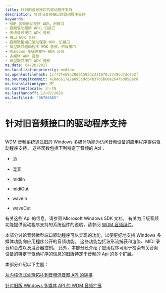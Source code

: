 ```yaml
---
title: 针对旧音频接口的驱动程序支持
description: 针对旧音频接口的驱动程序支持
keywords:
- WDM 音频驱动程序 WDK，旧接口
- 音频驱动程序 WDK，旧接口
- 传统音频接口 WDK 音频
- 接口 WDK 音频
- 音频微型端口驱动程序 WDK，旧接口
- 微型端口驱动程序 WDK 音频，旧版接口
- Windows 多媒体支持 WDK 音频
- 多媒体 WDK 音频
- 微型端口接口 WDK 音频
ms.date: 04/20/2017
ms.localizationpriority: medium
ms.openlocfilehash: 1cf73fe59a20d91593dc331078c27c9cd7dc8b2f
ms.sourcegitcommit: 418e6617e2a695c9cb4b37b5b60e264760858acd
ms.translationtype: MT
ms.contentlocale: zh-CN
ms.lasthandoff: 12/07/2020
ms.locfileid: "96786565"
---
```

# <a name="driver-support-for-legacy-audio-interfaces"></a>针对旧音频接口的驱动程序支持


## <span id="driver_support_for_legacy_audio_interfaces"></span><span id="DRIVER_SUPPORT_FOR_LEGACY_AUDIO_INTERFACES"></span>


WDM 音频系统通过旧的 Windows 多媒体功能为访问音频设备的应用程序提供驱动程序支持。 这些函数包括下列特定于音频的 Api：

-   助

-   混音

-   midiIn

-   midiOut

-   waveIn

-   waveOut

有关这些 Api 的信息，请参阅 Microsoft Windows SDK 文档。 有关为旧版音频功能提供驱动程序支持的系统组件的说明，请参阅 [WDM 音频组件](wdm-audio-components.md)。

本部分讨论音频微型端口驱动程序可以实现的功能，以便更好地支持 Windows 多媒体功能向应用程序公开的音频功能。 这些功能包括波形流捕获和渲染、MIDI 录音和合成以及混音器控制。 此外，本部分还介绍了应用程序可用于检索有关音频设备的特定于驱动程序的信息的旧版特定于音频的 Api 的多个扩展。

本部分介绍以下主题：

[从内核流式处理拓扑到音频混音器 API 的转换](kernel-streaming-topology-to-audio-mixer-api-translation.md)

[针对旧版 Windows 多媒体 API 的 WDM 音频扩展](wdm-audio-extensions-to-legacy-windows-multimedia-apis.md)

 

 




